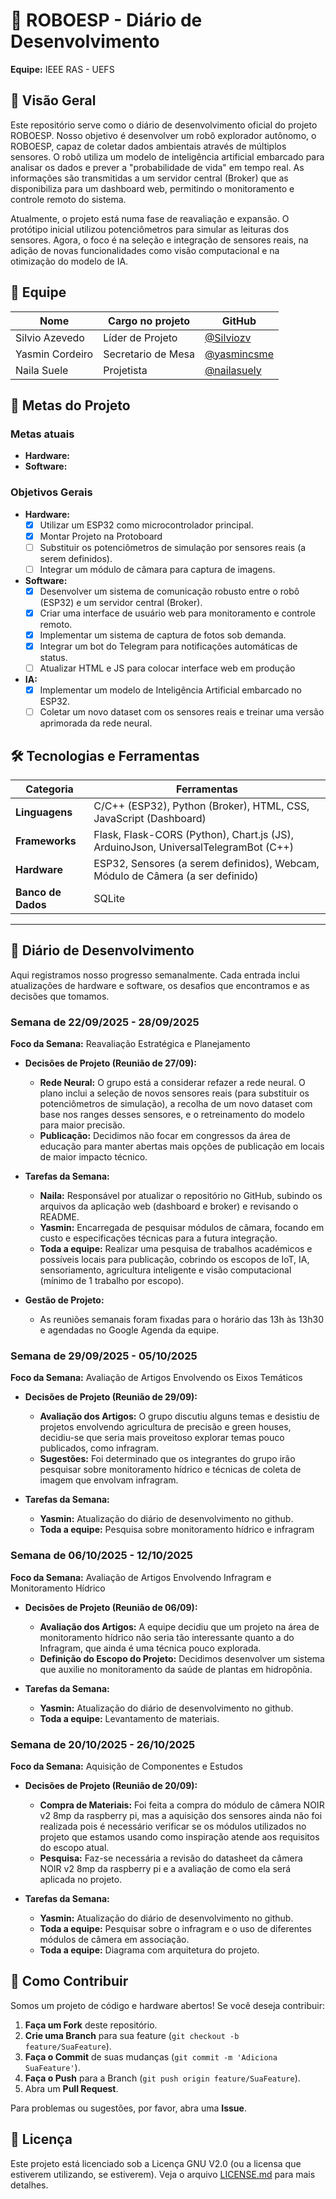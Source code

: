 # 🤖 ROBOESP - Diário de Desenvolvimento

**Equipe:** IEEE RAS - UEFS

## 📝 Visão Geral

Este repositório serve como o diário de desenvolvimento oficial do projeto ROBOESP. Nosso objetivo é desenvolver um robô explorador autônomo, o ROBOESP, capaz de coletar dados ambientais através de múltiplos sensores. O robô utiliza um modelo de inteligência artificial embarcado para analisar os dados e prever a "probabilidade de vida" em tempo real. As informações são transmitidas a um servidor central (Broker) que as disponibiliza para um dashboard web, permitindo o monitoramento e controle remoto do sistema.

Atualmente, o projeto está numa fase de reavaliação e expansão. O protótipo inicial utilizou potenciômetros para simular as leituras dos sensores. Agora, o foco é na seleção e integração de sensores reais, na adição de novas funcionalidades como visão computacional e na otimização do modelo de IA.

## 👥 Equipe

| Nome                 | Cargo no projeto             | GitHub                                     |
| -------------------- | ------------------------- | ------------------------------------------ |
| Silvio Azevedo    | Líder de Projeto | [@Silviozv](https://github.com/Silviozv)   |
| Yasmin Cordeiro  | Secretario de Mesa   | [@yasmincsme](https://github.com/yasmincsme)   |
| Naila Suele    | Projetista   | [@nailasuely](https://github.com/nailasuely)   |

## 🎯 Metas do Projeto

### Metas atuais

  * **Hardware:** 
  * **Software:** 

### Objetivos Gerais

- **Hardware:**
    - [x] Utilizar um ESP32 como microcontrolador principal.
    - [x] Montar Projeto na Protoboard
    - [ ] Substituir os potenciômetros de simulação por sensores reais (a serem definidos).
    - [ ] Integrar um módulo de câmara para captura de imagens.

- **Software:**
    - [x] Desenvolver um sistema de comunicação robusto entre o robô (ESP32) e um servidor central (Broker).
    - [x] Criar uma interface de usuário web para monitoramento e controle remoto.
    - [x] Implementar um sistema de captura de fotos sob demanda.
    - [x] Integrar um bot do Telegram para notificações automáticas de status.
    - [ ] Atualizar HTML e JS para colocar interface web em produção
- **IA:**
    - [x] Implementar um modelo de Inteligência Artificial embarcado no ESP32.
    - [ ] Coletar um novo dataset com os sensores reais e treinar uma versão aprimorada da rede neural.

## 🛠️ Tecnologias e Ferramentas

| Categoria      | Ferramentas                                                        |
| -------------- | ------------------------------------------------------------------ |
| **Linguagens** | C/C++ (ESP32), Python (Broker), HTML, CSS, JavaScript (Dashboard) |
| **Frameworks** | Flask, Flask-CORS (Python), Chart.js (JS), ArduinoJson, UniversalTelegramBot (C++) |
| **Hardware** | ESP32, Sensores (a serem definidos), Webcam, Módulo de Câmera (a ser definido) |
| **Banco de Dados** | SQLite                                                           |


-----

## 📓 Diário de Desenvolvimento

Aqui registramos nosso progresso semanalmente. Cada entrada inclui atualizações de hardware e software, os desafios que encontramos e as decisões que tomamos.

### Semana de 22/09/2025 - 28/09/2025

**Foco da Semana:** Reavaliação Estratégica e Planejamento

* **Decisões de Projeto (Reunião de 27/09):**
    * **Rede Neural:** O grupo está a considerar refazer a rede neural. O plano inclui a seleção de novos sensores reais (para substituir os potenciômetros de simulação), a recolha de um novo dataset com base nos ranges desses sensores, e o retreinamento do modelo para maior precisão.
    * **Publicação:** Decidimos não focar em congressos da área de educação para manter abertas mais opções de publicação em locais de maior impacto técnico.

* **Tarefas da Semana:**
    * **Naila:** Responsável por atualizar o repositório no GitHub, subindo os arquivos da aplicação web (dashboard e broker) e revisando o README.
    * **Yasmin:** Encarregada de pesquisar módulos de câmara, focando em custo e especificações técnicas para a futura integração.
    * **Toda a equipe:** Realizar uma pesquisa de trabalhos académicos e possíveis locais para publicação, cobrindo os escopos de IoT, IA, sensoriamento, agricultura inteligente e visão computacional (mínimo de 1 trabalho por escopo).

* **Gestão de Projeto:**
    * As reuniões semanais foram fixadas para o horário das 13h às 13h30 e agendadas no Google Agenda da equipe.
 
### Semana de 29/09/2025 - 05/10/2025

**Foco da Semana:** Avaliação de Artigos Envolvendo os Eixos Temáticos

* **Decisões de Projeto (Reunião de 29/09):**
    * **Avaliação dos Artigos:** O grupo discutiu alguns temas e desistiu de projetos envolvendo agricultura de precisão e green houses, decidiu-se que seria mais proveitoso explorar temas pouco publicados, como infragram.
    * **Sugestões:** Foi determinado que os integrantes do grupo irão pesquisar sobre monitoramento hídrico e técnicas de coleta de imagem que envolvam infragram.

* **Tarefas da Semana:**
    * **Yasmin:** Atualização do diário de desenvolvimento no github.
    * **Toda a equipe:** Pesquisa sobre monitoramento hídrico e infragram

### Semana de 06/10/2025 - 12/10/2025

**Foco da Semana:** Avaliação de Artigos Envolvendo Infragram e Monitoramento Hídrico

* **Decisões de Projeto (Reunião de 06/09):**
    * **Avaliação dos Artigos:** A equipe decidiu que um projeto na área de monitoramento hídrico não seria tão interessante quanto a do Infragram, que ainda é uma técnica pouco explorada.
    * **Definição do Escopo do Projeto:** Decidimos desenvolver um sistema que auxilie no monitoramento da saúde de plantas em hidropônia.

* **Tarefas da Semana:**
    * **Yasmin:** Atualização do diário de desenvolvimento no github.
    * **Toda a equipe:** Levantamento de materiais.
      
### Semana de 20/10/2025 - 26/10/2025

**Foco da Semana:** Aquisição de Componentes e Estudos

* **Decisões de Projeto (Reunião de 20/09):**
    * **Compra de Materiais:** Foi feita a compra do módulo de câmera NOIR v2 8mp da raspberry pi, mas a aquisição dos sensores ainda não foi realizada pois é necessário verificar se os módulos utilizados no projeto que estamos usando como inspiração atende aos requisitos do escopo atual.
    * **Pesquisa:** Faz-se necessária a revisão do datasheet da câmera NOIR v2 8mp da raspberry pi e a avaliação de como ela será aplicada no projeto.

* **Tarefas da Semana:**
    * **Yasmin:** Atualização do diário de desenvolvimento no github.
    * **Toda a equipe:** Pesquisar sobre o infragram e o uso de diferentes módulos de câmera em associação.
    * **Toda a equipe:** Diagrama com arquitetura do projeto.


## 🚀 Como Contribuir

Somos um projeto de código e hardware abertos\! Se você deseja contribuir:

1. **Faça um Fork** deste repositório.
2. **Crie uma Branch** para sua feature (`git checkout -b feature/SuaFeature`).
3. **Faça o Commit** de suas mudanças (`git commit -m 'Adiciona SuaFeature'`).
4. **Faça o Push** para a Branch (`git push origin feature/SuaFeature`).
5. Abra um **Pull Request**.

Para problemas ou sugestões, por favor, abra uma **Issue**.

## 📄 Licença

Este projeto está licenciado sob a Licença GNU V2.0 (ou a licensa que estiverem utilizando, se estiverem). Veja o arquivo [LICENSE.md](LICENSE.md) para mais detalhes.
